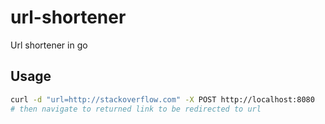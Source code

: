 # url-shortener
Url shortener in go

## Usage
```bash
curl -d "url=http://stackoverflow.com" -X POST http://localhost:8080
# then navigate to returned link to be redirected to url
```
